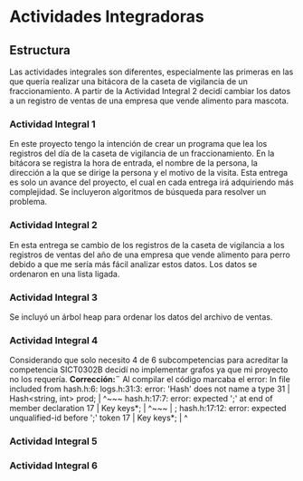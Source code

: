 # Actividades Integradoras
## Estructura
Las actividades integrales son diferentes, especialmente las primeras en las que quería realizar una bitácora de la caseta de vigilancia de un fraccionamiento.
A partir de la Actividad Integral 2 decidí cambiar los datos a un registro de ventas de una empresa que vende alimento para mascota.
### Actividad Integral 1
En este proyecto tengo la intención de crear un programa que lea los registros del día de la caseta de vigilancia de un fraccionamiento.
En la bitácora se registra la hora de entrada, el nombre de la persona, la dirección a la que se dirige la persona y el motivo de la visita.
Esta entrega es solo un avance del proyecto, el cual en cada entrega irá adquiriendo más complejidad. 
Se incluyeron algoritmos de búsqueda para resolver un problema.
### Actividad Integral 2
En esta entrega se cambio de los registros de la caseta de vigilancia a los registros de ventas del año de una empresa que vende alimento para perro debido a que 
me sería más fácil analizar estos datos.
Los datos se ordenaron en una lista ligada.
### Actividad Integral 3
Se incluyó un árbol heap para ordenar los datos del archivo de ventas.
### Actividad Integral 4
Considerando que solo necesito 4 de 6 subcompetencias para acreditar la competencia SICT0302B decidí no implementar grafos ya que mi proyecto no los requería.
**Corrección:¨** Al compilar el código marcaba el error: 
In file included from hash.h:6:
logs.h:31:3: error: 'Hash' does not name a type
   31 |   Hash<string, int> prod;
      |   ^~~~
hash.h:17:7: error: expected ';' at end of member declaration
   17 |   Key keys*;
      |       ^~~~
      |           ;
hash.h:17:12: error: expected unqualified-id before ';' token
   17 |   Key keys*;
      |            ^

### Actividad Integral 5
### Actividad Integral 6
